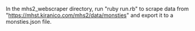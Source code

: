 In the mhs2_webscraper directory, run "ruby run.rb" to scrape data from "https://mhst.kiranico.com/mhs2/data/monsties" and export it to a monsties.json file.